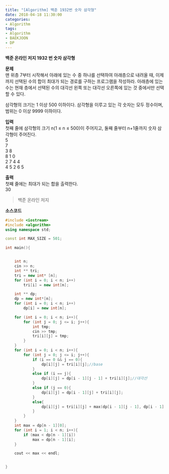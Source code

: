 ```yaml
---
title: "[Algorithm] 백준 1932번 숫자 삼각형"
date: 2018-04-18 11:30:00
categories:
- Algorithm
tags:
- Algorithm
- BAEKJOON
- DP
---
```

**백준 온라인 저지 1932 번 숫자 삼각형**
<br/>

**문제**<br/>
맨 위층 7부터 시작해서 아래에 있는 수 중 하나를 선택하여 아래층으로 내려올 때, 이제까지 선택된 수의 합이 최대가 되는 경로를 구하는 프로그램을 작성하라. 아래층에 있는 수는 현재 층에서 선택된 수의 대각선 왼쪽 또는 대각선 오른쪽에 있는 것 중에서만 선택할 수 있다.

삼각형의 크기는 1 이상 500 이하이다. 삼각형을 이루고 있는 각 숫자는 모두 정수이며, 범위는 0 이상 9999 이하이다.
<br/>

**입력**<br/>
첫째 줄에 삼각형의 크기 n(1 ≤ n ≤ 500)이 주어지고, 둘째 줄부터 n+1줄까지 숫자 삼각형이 주어진다.
<br/>
5<br/>
7<br/>
3 8<br/>
8 1 0<br/>
2 7 4 4<br/>
4 5 2 6 5<br/>

**출력**<br/>
첫째 줄에는 최대가 되는 합을 출력한다.
<br/>
30
>백준 온라인 저지

**소스코드**
```c++
#include <iostream>
#include <algorithm>
using namespace std;

const int MAX_SIZE = 501;

int main(){


	int n;
	cin >> n;
	int ** tri;
	tri = new int* [n];
	for (int i = 0; i < n; i++)
		tri[i] = new int[n];

	int ** dp;
	dp = new int*[n];
	for (int i = 0; i < n; i++)
		dp[i] = new int[n];

	for (int i = 0; i < n; i++){
		for (int j = 0; j <= i; j++){
			int tmp;
			cin >> tmp;
			tri[i][j] = tmp;
		}
	}
	for (int i = 0; i < n; i++){
		for (int j = 0; j <= i; j++){
			if (i == 0 && j == 0){
				dp[i][j] = tri[i][j];//base
			}
			else if (i == j){
				dp[i][j] = dp[i - 1][j - 1] + tri[i][j];//대각선
			}
			else if (j == 0){
				dp[i][j] = dp[i - 1][j] + tri[i][j];
			}
			else{
				dp[i][j] = tri[i][j] + max(dp[i - 1][j - 1], dp[i - 1][j]);
			}
		}
	}
	int max = dp[n - 1][0];
	for (int i = 1; i < n; i++){
		if (max < dp[n - 1][i])
			max = dp[n - 1][i];
	}

	cout << max << endl;


}
```
